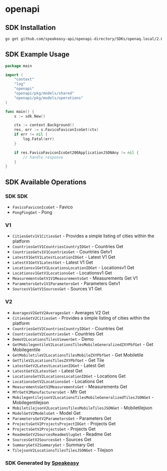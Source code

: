 # openapi

<!-- Start SDK Installation -->
## SDK Installation

```bash
go get github.com/speakeasy-api/openapi-directory/SDKs/openaq.local/2.0.0/go
```
<!-- End SDK Installation -->

## SDK Example Usage
<!-- Start SDK Example Usage -->
```go
package main

import (
    "context"
    "log"
    "openapi"
    "openapi/pkg/models/shared"
    "openapi/pkg/models/operations"
)

func main() {
    s := sdk.New()

    ctx := context.Background()
    res, err := s.FavicoFaviconIcoGet(ctx)
    if err != nil {
        log.Fatal(err)
    }

    if res.FavicoFaviconIcoGet200ApplicationJSONAny != nil {
        // handle response
    }
}
```
<!-- End SDK Example Usage -->

<!-- Start SDK Available Operations -->
## SDK Available Operations

### SDK SDK

* `FavicoFaviconIcoGet` - Favico
* `PongPingGet` - Pong

### V1

* `CitiesGetv1V1CitiesGet` - Provides a simple listing of cities within the platform
* `CountriesGetV1CountriesCountryIDGet` - Countries Get
* `CountriesGetv1V1CountriesGet` - Countries Getv1
* `LatestV1GetV1LatestLocationIDGet` - Latest V1 Get
* `LatestV1GetV1LatestGet` - Latest V1 Get
* `Locationsv1GetV1LocationsLocationIDGet` - Locationsv1 Get
* `Locationsv1GetV1LocationsGet` - Locationsv1 Get
* `MeasurementsGetV1V1MeasurementsGet` - Measurements Get V1
* `ParametersGetv1V1ParametersGet` - Parameters Getv1
* `SourcesV1GetV1SourcesGet` - Sources V1 Get

### V2

* `AveragesV2GetV2AveragesGet` - Averages V2 Get
* `CitiesGetV2CitiesGet` - Provides a simple listing of cities within the platform
* `CountriesGetV2CountriesCountryIDGet` - Countries Get
* `CountriesGetV2CountriesGet` - Countries Get
* `DemoV2LocationsTilesViewerGet` - Demo
* `GetMobilegentileV2LocationsTilesMobileGeneralizedZXYPbfGet` - Get Mobilegentile
* `GetMobiletileV2LocationsTilesMobileZXYPbfGet` - Get Mobiletile
* `GetTileV2LocationsTilesZXYPbfGet` - Get Tile
* `LatestGetV2LatestLocationIDGet` - Latest Get
* `LatestGetV2LatestGet` - Latest Get
* `LocationsGetV2LocationsLocationIDGet` - Locations Get
* `LocationsGetV2LocationsGet` - Locations Get
* `MeasurementsGetV2MeasurementsGet` - Measurements Get
* `MfrGetV2ManufacturersGet` - Mfr Get
* `MobilegentilejsonV2LocationsTilesMobileGeneralizedTilesJSONGet` - Mobilegentilejson
* `MobiletilejsonV2LocationsTilesMobileTilesJSONGet` - Mobiletilejson
* `ModelGetV2ModelsGet` - Model Get
* `ParametersGetV2ParametersGet` - Parameters Get
* `ProjectsGetV2ProjectsProjectIDGet` - Projects Get
* `ProjectsGetV2ProjectsGet` - Projects Get
* `ReadmeGetV2SourcesReadmeSlugGet` - Readme Get
* `SourcesGetV2SourcesGet` - Sources Get
* `SummaryGetV2SummaryGet` - Summary Get
* `TilejsonV2LocationsTilesTilesJSONGet` - Tilejson
<!-- End SDK Available Operations -->

### SDK Generated by [Speakeasy](https://docs.speakeasyapi.dev/docs/using-speakeasy/client-sdks)
